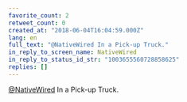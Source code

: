 ```yaml
---
favorite_count: 2
retweet_count: 0
created_at: "2018-06-04T16:04:59.000Z"
lang: en
full_text: "@NativeWired In a Pick-up Truck."
in_reply_to_screen_name: NativeWired
in_reply_to_status_id_str: "1003655560728858625"
replies: []
---
```


[@NativeWired](https://twitter.com/NativeWired) In a Pick-up Truck.
